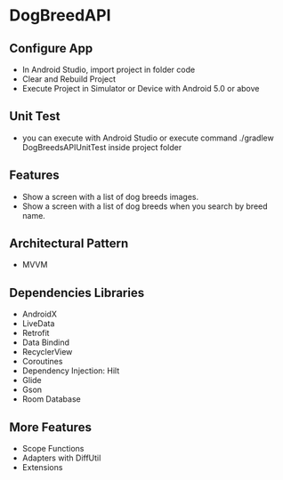 # DogBreedAPI

## Configure App
- In Android Studio, import project in folder code
- Clear and Rebuild Project
- Execute Project in Simulator or Device with Android 5.0 or above

## Unit Test
- you can execute with Android Studio or execute command ./gradlew DogBreedsAPIUnitTest inside project folder 

## Features
- Show a screen with a list of dog breeds images.
- Show a screen with a list of dog breeds when you search by breed name.

## Architectural Pattern
- MVVM

## Dependencies Libraries
- AndroidX
- LiveData
- Retrofit
- Data Bindind
- RecyclerView
- Coroutines
- Dependency Injection: Hilt
- Glide
- Gson
- Room Database

## More Features
- Scope Functions
- Adapters with DiffUtil
- Extensions
